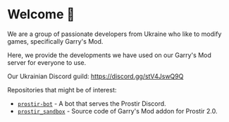 # Welcome 👋

We are a group of passionate developers from Ukraine who like to modify games, specifically Garry's Mod.

Here, we provide the developments we have used on our Garry's Mod server for everyone to use.

Our Ukrainian Discord guild: https://discord.gg/stV4JswQ9Q

Repositories that might be of interest:

- [`prostir-bot`](https://github.com/Prostir-Team/prostir-bot) - A bot that serves the Prostir Discord.
- [`prostir_sandbox`](https://github.com/Prostir-Team/prostir_sandbox) - Source code of Garry's Mod addon for Prostir 2.0.

<!--

**Here are some ideas to get you started:**

🙋‍♀️ A short introduction - what is your organization all about?
🌈 Contribution guidelines - how can the community get involved?
👩‍💻 Useful resources - where can the community find your docs? Is there anything else the community should know?
🍿 Fun facts - what does your team eat for breakfast?
🧙 Remember, you can do mighty things with the power of [Markdown](https://docs.github.com/github/writing-on-github/getting-started-with-writing-and-formatting-on-github/basic-writing-and-formatting-syntax)
-->
